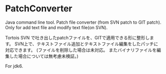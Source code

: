 PatchConverter
==============

Java command line tool.
Patch file converter (from SVN patch to GIT patch).
Only for add text file and modify text file(on SVN).

Tortois SVN で吐き出したpatchファイルを、GITで適用できる形に整形します。
SVN上で、テキストファイル追加とテキストファイル編集をしたパッチに対応できます。
(ファイルを削除した場合は未対応。
またバイナリファイルを編集した場合については無考慮未検証。)


For jdk6.
